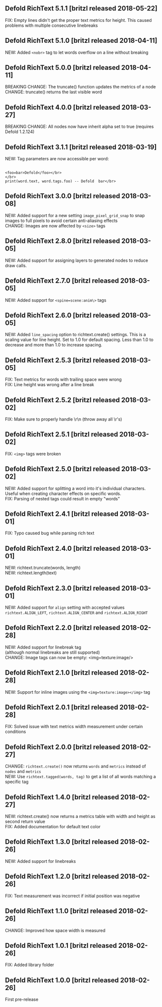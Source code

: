 ## Defold RichText 5.1.1 [britzl released 2018-05-22]
FIX: Empty lines didn't get the proper text metrics for height. This caused problems with multiple consecutive linebreaks

## Defold RichText 5.1.0 [britzl released 2018-04-11]
NEW: Added `<nobr>` tag to let words overflow on a line without breaking

## Defold RichText 5.0.0 [britzl released 2018-04-11]
BREAKING CHANGE: The truncate() function updates the metrics of a node</br>
CHANGE: truncate() returns the last visible word

## Defold RichText 4.0.0 [britzl released 2018-03-27]
BREAKING CHANGE: All nodes now have inherit alpha set to true (requires Defold 1.2.124)

## Defold RichText 3.1.1 [britzl released 2018-03-19]
NEW: Tag parameters are now accessible per word:</br>
</br>
```</br>
<foo=bar>Defold</foo></br>
</br>
print(word.text, word.tags.foo) -- Defold  bar</br>
```

## Defold RichText 3.0.0 [britzl released 2018-03-08]
NEW: Added support for a new setting `image_pixel_grid_snap` to snap images to full pixels to avoid certain anti-aliasing effects</br>
CHANGE: Images are now affected by `<size>` tags

## Defold RichText 2.8.0 [britzl released 2018-03-05]
NEW: Added support for assigning layers to generated nodes to reduce draw calls.

## Defold RichText 2.7.0 [britzl released 2018-03-05]
NEW: Added support for `<spine=scene:anim\>` tags

## Defold RichText 2.6.0 [britzl released 2018-03-05]
NEW: Added `line_spacing` option to richtext.create() settings. This is a scaling value for line height. Set to 1.0 for default spacing. Less than 1.0 to decrease and more than 1.0 to increase spacing.

## Defold RichText 2.5.3 [britzl released 2018-03-05]
FIX: Text metrics for words with trailing space were wrong</br>
FIX: Line height was wrong after a line break

## Defold RichText 2.5.2 [britzl released 2018-03-02]
FIX: Make sure to properly handle \r\n (throw away all \r's)

## Defold RichText 2.5.1 [britzl released 2018-03-02]
FIX: `<img>` tags were broken

## Defold RichText 2.5.0 [britzl released 2018-03-02]
NEW: Added support for splitting a word into it's individual characters. Useful when creating character effects on specific words.</br>
FIX: Parsing of nested tags could result in empty "words"

## Defold RichText 2.4.1 [britzl released 2018-03-01]
FIX: Typo caused bug while parsing rich text

## Defold RichText 2.4.0 [britzl released 2018-03-01]
NEW: richtext.truncate(words, length)</br>
NEW: richtext.length(text)

## Defold RichText 2.3.0 [britzl released 2018-03-01]
NEW: Added support for `align` setting with accepted values `richtext.ALIGN_LEFT`, `richtext.ALIGN_CENTER` and `richtext.ALIGN_RIGHT`

## Defold RichText 2.2.0 [britzl released 2018-02-28]
NEW: Added support for linebreak tag <br/> (although normal linebreaks are still supported)</br>
CHANGE: Image tags can now be empty: <img=texture:image/>

## Defold RichText 2.1.0 [britzl released 2018-02-28]
NEW: Support for inline images using the `<img=texture:image></img>` tag

## Defold RichText 2.0.1 [britzl released 2018-02-28]
FIX: Solved issue with text metrics width measurement under certain conditions

## Defold RichText 2.0.0 [britzl released 2018-02-27]
CHANGE: `richtext.create()` now returns `words` and `metrics` instead of `nodes` and `metrics`</br>
NEW: Use `richtext.tagged(words, tag)` to get a list of all words matching a specific tag

## Defold RichText 1.4.0 [britzl released 2018-02-27]
NEW: richtext.create() now returns a metrics table with width and height as second return value</br>
FIX: Added documentation for default text color

## Defold RichText 1.3.0 [britzl released 2018-02-26]
NEW: Added support for linebreaks

## Defold RichText 1.2.0 [britzl released 2018-02-26]
FIX: Text measurement was incorrect if initial position was negative

## Defold RichText 1.1.0 [britzl released 2018-02-26]
CHANGE: Improved how space width is measured

## Defold RichText 1.0.1 [britzl released 2018-02-26]
FIX: Added library folder

## Defold RichText 1.0.0 [britzl released 2018-02-26]
First pre-release

